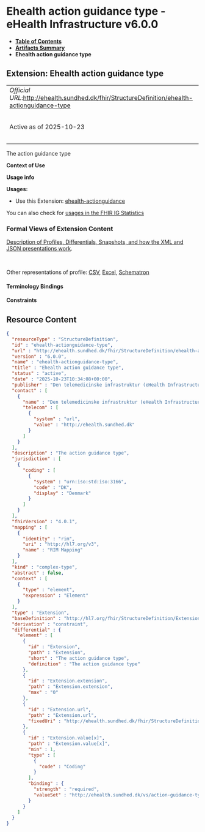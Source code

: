 # Ehealth action guidance type - eHealth Infrastructure v6.0.0

* [**Table of Contents**](toc.md)
* [**Artifacts Summary**](artifacts.md)
* **Ehealth action guidance type**

## Extension: Ehealth action guidance type 

| | |
| :--- | :--- |
| *Official URL*:http://ehealth.sundhed.dk/fhir/StructureDefinition/ehealth-actionguidance-type | *Version*:6.0.0 |
| Active as of 2025-10-23 | *Computable Name*:ehealth-actionguidance-type |

The action guidance type

**Context of Use**

**Usage info**

**Usages:**

* Use this Extension: [ehealth-actionguidance](StructureDefinition-ehealth-actionguidance.md)

You can also check for [usages in the FHIR IG Statistics](https://packages2.fhir.org/xig/dk.ehealth.sundhed.fhir.ig.core|current/StructureDefinition/ehealth-actionguidance-type)

### Formal Views of Extension Content

 [Description of Profiles, Differentials, Snapshots, and how the XML and JSON presentations work](http://build.fhir.org/ig/FHIR/ig-guidance/readingIgs.html#structure-definitions). 

 

Other representations of profile: [CSV](StructureDefinition-ehealth-actionguidance-type.csv), [Excel](StructureDefinition-ehealth-actionguidance-type.xlsx), [Schematron](StructureDefinition-ehealth-actionguidance-type.sch) 

#### Terminology Bindings

#### Constraints



## Resource Content

```json
{
  "resourceType" : "StructureDefinition",
  "id" : "ehealth-actionguidance-type",
  "url" : "http://ehealth.sundhed.dk/fhir/StructureDefinition/ehealth-actionguidance-type",
  "version" : "6.0.0",
  "name" : "ehealth-actionguidance-type",
  "title" : "Ehealth action guidance type",
  "status" : "active",
  "date" : "2025-10-23T10:34:08+00:00",
  "publisher" : "Den telemedicinske infrastruktur (eHealth Infrastructure)",
  "contact" : [
    {
      "name" : "Den telemedicinske infrastruktur (eHealth Infrastructure)",
      "telecom" : [
        {
          "system" : "url",
          "value" : "http://ehealth.sundhed.dk"
        }
      ]
    }
  ],
  "description" : "The action guidance type",
  "jurisdiction" : [
    {
      "coding" : [
        {
          "system" : "urn:iso:std:iso:3166",
          "code" : "DK",
          "display" : "Denmark"
        }
      ]
    }
  ],
  "fhirVersion" : "4.0.1",
  "mapping" : [
    {
      "identity" : "rim",
      "uri" : "http://hl7.org/v3",
      "name" : "RIM Mapping"
    }
  ],
  "kind" : "complex-type",
  "abstract" : false,
  "context" : [
    {
      "type" : "element",
      "expression" : "Element"
    }
  ],
  "type" : "Extension",
  "baseDefinition" : "http://hl7.org/fhir/StructureDefinition/Extension",
  "derivation" : "constraint",
  "differential" : {
    "element" : [
      {
        "id" : "Extension",
        "path" : "Extension",
        "short" : "The action guidance type",
        "definition" : "The action guidance type"
      },
      {
        "id" : "Extension.extension",
        "path" : "Extension.extension",
        "max" : "0"
      },
      {
        "id" : "Extension.url",
        "path" : "Extension.url",
        "fixedUri" : "http://ehealth.sundhed.dk/fhir/StructureDefinition/ehealth-actionguidance-type"
      },
      {
        "id" : "Extension.value[x]",
        "path" : "Extension.value[x]",
        "min" : 1,
        "type" : [
          {
            "code" : "Coding"
          }
        ],
        "binding" : {
          "strength" : "required",
          "valueSet" : "http://ehealth.sundhed.dk/vs/action-guidance-types"
        }
      }
    ]
  }
}

```
